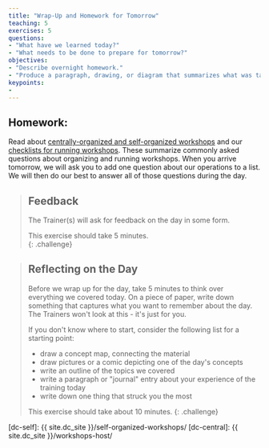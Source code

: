 ```yaml
---
title: "Wrap-Up and Homework for Tomorrow"
teaching: 5
exercises: 5
questions:
- "What have we learned today?"
- "What needs to be done to prepare for tomorrow?"
objectives:
- "Describe overnight homework."
- "Produce a paragraph, drawing, or diagram that summarizes what was taught today."  
keypoints:
-
---
```



## Homework: 

Read about [centrally-organized and self-organized workshops](https://static.carpentries.org/workshops/#workshop-organising) and our [checklists for running workshops](https://docs.carpentries.org/topic_folders/hosts_instructors/index.html). These summarize commonly asked questions about organizing and running workshops. When you arrive tomorrow, we will ask you to add one question about our operations to a list. We will then do our best to answer all of those questions during the day.

> ## Feedback
>
> The Trainer(s) will ask for feedback on the day in some form.  
>
> This exercise should take 5 minutes.  
{: .challenge}

> ## Reflecting on the Day
>
> Before we wrap up for the day, take 5 minutes to think over
> everything we covered today.  On a piece of paper, write
> down something that captures what you want to remember about
> the day.  The Trainers won't look at this - it's just for you.  
>
> If you don't know where to start, consider
> the following list for a starting point:
>
> * draw a concept map, connecting the material
> * draw pictures or a comic depicting one of the day's concepts
> * write an outline of the topics we covered
> * write a paragraph or "journal" entry about your
> experience of the training today
> * write down one thing that struck you the most
>
> This exercise should take about 10 minutes.
{: .challenge}

[dc-self]: {{ site.dc_site }}/self-organized-workshops/
[dc-central]: {{ site.dc_site }}/workshops-host/
